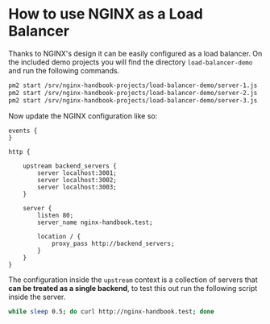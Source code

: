 # How to use NGINX as a Load Balancer

Thanks to NGINX's design it can be easily configured as a load balancer. On the included demo projects you will find the directory `load-balancer-demo` and run the following commands.

```bash
pm2 start /srv/nginx-handbook-projects/load-balancer-demo/server-1.js
pm2 start /srv/nginx-handbook-projects/load-balancer-demo/server-2.js
pm2 start /srv/nginx-handbook-projects/load-balancer-demo/server-3.js
```

Now update the NGINX configuration like so:

```
events {
}

http {

    upstream backend_servers {
        server localhost:3001;
        server localhost:3002;
        server localhost:3003;
    }

    server {
        listen 80;
        server_name nginx-handbook.test;
        
        location / {
            proxy_pass http://backend_servers;
        }
    }
}
```

The configuration inside the `upstream` context is a collection of servers that **can be treated as a single backend**, to test this out run the following script inside the server.

```bash
while sleep 0.5; do curl http://nginx-handbook.test; done
```
